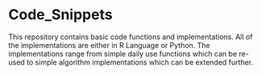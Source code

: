 # Code_Snippets
This repository contains basic code functions and implementations. All of the implementations are either in R Language or Python. The implementations range from simple daily use functions which can be re-used to simple algorithm implementations which can be extended further. 
